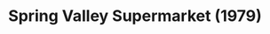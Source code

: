 ---
title: "Spring Valley Supermarket (1979)"
url: /nairobi/spring-valley-supermarket-1979/
shop: Supermarkt
---